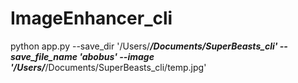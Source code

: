 # ImageEnhancer_cli

python app.py --save_dir '/Users/*****/Documents/SuperBeasts_cli' --save_file_name 'abobus' --image '/Users/*****/Documents/SuperBeasts_cli/temp.jpg'
